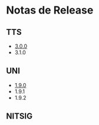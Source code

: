 # Notas de Release

## TTS

- [3.0.0](TTS/3.0.0)
- 3.1.0

## UNI

- [1.9.0](UNI/1.9.0)
- 1.9.1
- 1.9.2

## NITSIG
